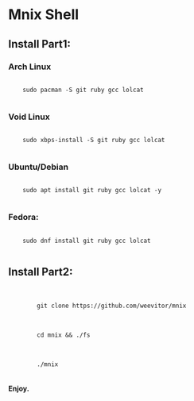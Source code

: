 <h1>Mnix Shell</h1>
<h2>
    Install Part1:
    <h3>
    Arch Linux
    </h3>
    <code>
    sudo pacman -S git ruby gcc lolcat
    </code>
    <br>
    <h3>
    Void Linux
    </h3>
    <code>
    sudo xbps-install -S git ruby gcc lolcat 
    </code>
    <br>
    <h3>
    Ubuntu/Debian
    </h3>
    <code>
    sudo apt install git ruby gcc lolcat -y
    </code>
    <br>
    <h3>
    Fedora:
    </h3>
    <code>
    sudo dnf install git ruby gcc lolcat
    </code>
    <br>
    <h2>
    Install Part2:
    </h2>
    <br>
    <code>
        git clone https://github.com/weevitor/mnix
    </code>
    <br>
    <br>
    <code>
        cd mnix && ./fs
    </code>
    <br>
    <br>
    <code>
        ./mnix
    </code>
</h2>
    <br>
<h4>Enjoy.</h4>